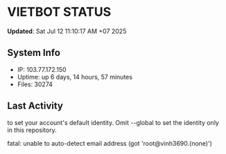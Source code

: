 # VIETBOT STATUS
**Updated**: Sat Jul 12 11:10:17 AM +07 2025

## System Info
- IP: 103.77.172.150
- Uptime: up 6 days, 14 hours, 57 minutes
- Files: 30274

## Last Activity

to set your account's default identity.
Omit --global to set the identity only in this repository.

fatal: unable to auto-detect email address (got 'root@vinh3690.(none)')
